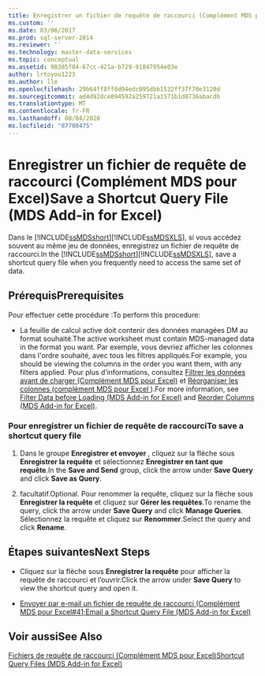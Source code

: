 ```yaml
---
title: Enregistrer un fichier de requête de raccourci (Complément MDS pour Excel) | Microsoft Docs
ms.custom: ''
ms.date: 03/06/2017
ms.prod: sql-server-2014
ms.reviewer: ''
ms.technology: master-data-services
ms.topic: conceptual
ms.assetid: 98385f84-67cc-421a-b729-91847954e03e
author: lrtoyou1223
ms.author: lle
ms.openlocfilehash: 29b64ff8ff8d94edc095dbb1532ff37f70e3120d
ms.sourcegitcommit: ad4d92dce894592a259721a1571b1d8736abacdb
ms.translationtype: MT
ms.contentlocale: fr-FR
ms.lasthandoff: 08/04/2020
ms.locfileid: "87708475"
---
```

# <a name="save-a-shortcut-query-file-mds-add-in-for-excel"></a><span data-ttu-id="c1d8a-102">Enregistrer un fichier de requête de raccourci (Complément MDS pour Excel)</span><span class="sxs-lookup"><span data-stu-id="c1d8a-102">Save a Shortcut Query File (MDS Add-in for Excel)</span></span>
  <span data-ttu-id="c1d8a-103">Dans le [!INCLUDE[ssMDSshort](../../includes/ssmdsshort-md.md)][!INCLUDE[ssMDSXLS](../../includes/ssmdsxls-md.md)], si vous accédez souvent au même jeu de données, enregistrez un fichier de requête de raccourci.</span><span class="sxs-lookup"><span data-stu-id="c1d8a-103">In the [!INCLUDE[ssMDSshort](../../includes/ssmdsshort-md.md)][!INCLUDE[ssMDSXLS](../../includes/ssmdsxls-md.md)], save a shortcut query file when you frequently need to access the same set of data.</span></span>  
  
## <a name="prerequisites"></a><span data-ttu-id="c1d8a-104">Prérequis</span><span class="sxs-lookup"><span data-stu-id="c1d8a-104">Prerequisites</span></span>  
 <span data-ttu-id="c1d8a-105">Pour effectuer cette procédure :</span><span class="sxs-lookup"><span data-stu-id="c1d8a-105">To perform this procedure:</span></span>  
  
-   <span data-ttu-id="c1d8a-106">La feuille de calcul active doit contenir des données managées DM au format souhaité.</span><span class="sxs-lookup"><span data-stu-id="c1d8a-106">The active worksheet must contain MDS-managed data in the format you want.</span></span> <span data-ttu-id="c1d8a-107">Par exemple, vous devriez afficher les colonnes dans l'ordre souhaité, avec tous les filtres appliqués.</span><span class="sxs-lookup"><span data-stu-id="c1d8a-107">For example, you should be viewing the columns in the order you want them, with any filters applied.</span></span> <span data-ttu-id="c1d8a-108">Pour plus d’informations, consultez [Filtrer les données avant de charger &#40;Complément MDS pour Excel&#41;](filter-data-before-exporting-mds-add-in-for-excel.md) et [Réorganiser les colonnes &#40;complément MDS pour Excel ](reorder-columns-mds-add-in-for-excel.md)&#41;.</span><span class="sxs-lookup"><span data-stu-id="c1d8a-108">For more information, see [Filter Data before Loading &#40;MDS Add-in for Excel&#41;](filter-data-before-exporting-mds-add-in-for-excel.md) and [Reorder Columns &#40;MDS Add-in for Excel&#41;](reorder-columns-mds-add-in-for-excel.md).</span></span>  
  
### <a name="to-save-a-shortcut-query-file"></a><span data-ttu-id="c1d8a-109">Pour enregistrer un fichier de requête de raccourci</span><span class="sxs-lookup"><span data-stu-id="c1d8a-109">To save a shortcut query file</span></span>  
  
1.  <span data-ttu-id="c1d8a-110">Dans le groupe **Enregistrer et envoyer** , cliquez sur la flèche sous **Enregistrer la requête** et sélectionnez **Enregistrer en tant que requête**.</span><span class="sxs-lookup"><span data-stu-id="c1d8a-110">In the **Save and Send** group, click the arrow under **Save Query** and click **Save as Query**.</span></span>  
  
2.  <span data-ttu-id="c1d8a-111">facultatif.</span><span class="sxs-lookup"><span data-stu-id="c1d8a-111">Optional.</span></span> <span data-ttu-id="c1d8a-112">Pour renommer la requête, cliquez sur la flèche sous **Enregistrer la requête** et cliquez sur **Gérer les requêtes**.</span><span class="sxs-lookup"><span data-stu-id="c1d8a-112">To rename the query, click the arrow under **Save Query** and click **Manage Queries**.</span></span> <span data-ttu-id="c1d8a-113">Sélectionnez la requête et cliquez sur **Renommer**.</span><span class="sxs-lookup"><span data-stu-id="c1d8a-113">Select the query and click **Rename**.</span></span>  
  
## <a name="next-steps"></a><span data-ttu-id="c1d8a-114">Étapes suivantes</span><span class="sxs-lookup"><span data-stu-id="c1d8a-114">Next Steps</span></span>  
  
-   <span data-ttu-id="c1d8a-115">Cliquez sur la flèche sous **Enregistrer la requête** pour afficher la requête de raccourci et l’ouvrir.</span><span class="sxs-lookup"><span data-stu-id="c1d8a-115">Click the arrow under **Save Query** to view the shortcut query and open it.</span></span>  
  
-   [<span data-ttu-id="c1d8a-116">Envoyer par e-mail un fichier de requête de raccourci &#40;Complément MDS pour Excel#41;</span><span class="sxs-lookup"><span data-stu-id="c1d8a-116">Email a Shortcut Query File &#40;MDS Add-in for Excel&#41;</span></span>](email-a-shortcut-query-file-mds-add-in-for-excel.md)  
  
## <a name="see-also"></a><span data-ttu-id="c1d8a-117">Voir aussi</span><span class="sxs-lookup"><span data-stu-id="c1d8a-117">See Also</span></span>  
 [<span data-ttu-id="c1d8a-118">Fichiers de requête de raccourci &#40;Complément MDS pour Excel&#41;</span><span class="sxs-lookup"><span data-stu-id="c1d8a-118">Shortcut Query Files &#40;MDS Add-in for Excel&#41;</span></span>](shortcut-query-files-mds-add-in-for-excel.md)  
  
  
